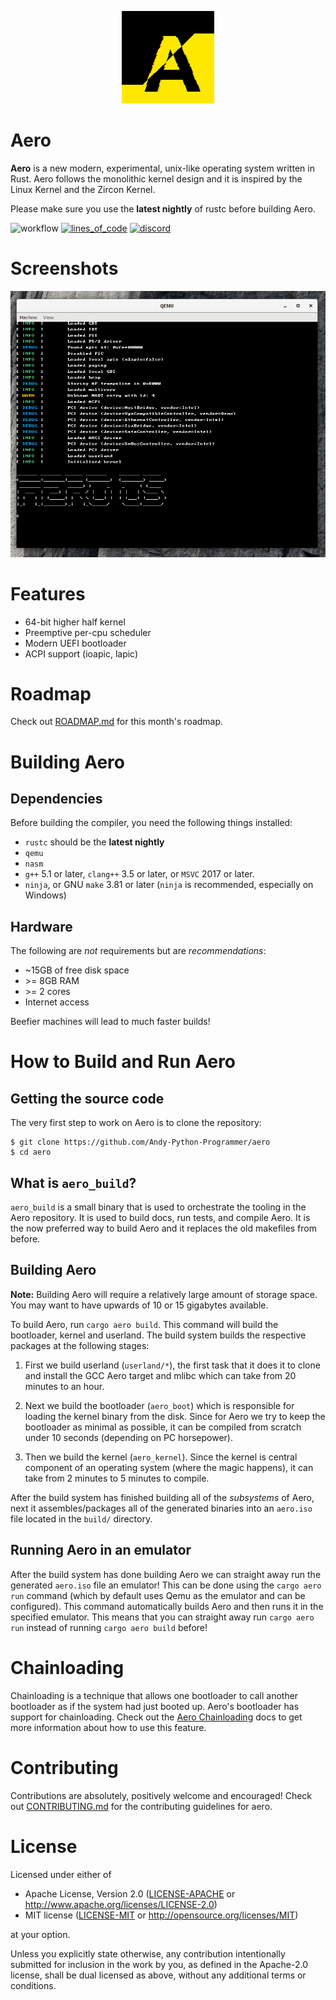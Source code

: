 <p align="center">
    <img src="./misc/aero-logo.png">
</p>

# Aero

**Aero** is a new modern, experimental, unix-like operating system written in Rust. Aero follows the monolithic kernel design and it is inspired by the Linux Kernel and the Zircon Kernel.

Please make sure you use the **latest nightly** of rustc before building Aero.

![workflow](https://github.com/Andy-Python-Programmer/aero/actions/workflows/build.yml/badge.svg)
[![lines_of_code](https://tokei.rs/b1/github/Andy-Python-Programmer/aero)](https://github.com/Andy-Python-Programmer/aero)
[![discord](https://img.shields.io/discord/828564770063122432)](https://discord.gg/8gwhTTZwt8)

# Screenshots
<img src="misc/os.png">

# Features
- 64-bit higher half kernel
- Preemptive per-cpu scheduler
- Modern UEFI bootloader
- ACPI support (ioapic, lapic)

# Roadmap

Check out [ROADMAP.md](ROADMAP.md) for this month's roadmap.

# Building Aero

## Dependencies
Before building the compiler, you need the following things installed:
- `rustc` should be the **latest nightly**
- `qemu`
- `nasm`
- `g++` 5.1 or later, `clang++` 3.5 or later, or `MSVC` 2017 or later.
- `ninja`, or GNU `make` 3.81 or later (`ninja` is recommended, especially on Windows)

## Hardware
The following are *not* requirements but are *recommendations*:
- ~15GB of free disk space
- \>= 8GB RAM
- \>= 2 cores
- Internet access

Beefier machines will lead to much faster builds!

# How to Build and Run Aero

## Getting the source code
The very first step to work on Aero is to clone the repository:
```shell
$ git clone https://github.com/Andy-Python-Programmer/aero
$ cd aero
```

## What is `aero_build`?
`aero_build` is a small binary that is used to orchestrate the tooling in the Aero repository. 
It is used to build docs, run tests, and compile Aero. It is the now preferred way to build Aero and 
it replaces the old makefiles from before.

## Building Aero

**Note:** Building Aero will require a relatively large amount of storage space. You
may want to have upwards of 10 or 15 gigabytes available.

To build Aero, run `cargo aero build`. This command will build the bootloader, kernel and 
userland. The build system builds the respective packages at the following stages:

1. First we build userland (`userland/*`), the first task that it does it to clone and install 
the GCC Aero target and mlibc which can take from 20 minutes to an hour.

2. Next we build the bootloader (`aero_boot`) which is responsible for loading the kernel binary
from the disk. Since for Aero we try to keep the bootloader as minimal as possible, it can be compiled
from scratch under 10 seconds (depending on PC horsepower).

3. Then we build the kernel (`aero_kernel`). Since the kernel is central component of an operating
system (where the magic happens), it can take from 2 minutes to 5 minutes to compile.

After the build system has finished building all of the *subsystems* of Aero, next it assembles/packages
all of the generated binaries into an `aero.iso` file located in the `build/` directory.

## Running Aero in an emulator
After the build system has done building Aero we can straight away run the generated `aero.iso` file an emulator! 
This can be done using the `cargo aero run` command (which by default uses Qemu as the emulator and can be configured). 
This command automatically builds Aero and then runs it in the specified emulator. This means that you can straight away
run `cargo aero run` instead of running `cargo aero build` before!


# Chainloading
Chainloading is a technique that allows one bootloader to call another bootloader as if the system had just booted up. Aero's bootloader has support for chainloading. Check out the [Aero Chainloading](docs/chainloading.md) docs to get more information about how to use this feature.

# Contributing
Contributions are absolutely, positively welcome and encouraged! Check out [CONTRIBUTING.md](CONTRIBUTING.md) for the contributing guidelines for aero.

# License

Licensed under either of

- Apache License, Version 2.0 ([LICENSE-APACHE](LICENSE-APACHE) or http://www.apache.org/licenses/LICENSE-2.0)
- MIT license ([LICENSE-MIT](LICENSE-MIT) or http://opensource.org/licenses/MIT)

at your option.

Unless you explicitly state otherwise, any contribution intentionally submitted for inclusion in the work by you, as defined in the Apache-2.0 license, shall be dual licensed as above, without any additional terms or conditions.
